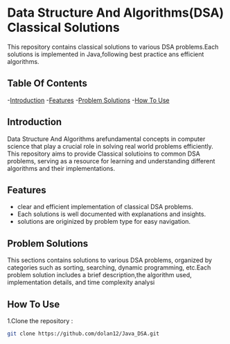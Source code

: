 # Data Structure And Algorithms(DSA) Classical Solutions

This repository contains classical solutions to various DSA problems.Each solutions is implemented in Java,following best practice ans efficient algorithms.

## Table Of Contents

-[Introduction](#introduction)
-[Features](#features)
-[Problem Solutions](#problem-solutions)
-[How To Use](#how-to-use)

## Introduction
Data Structure And Algorithms arefundamental concepts in computer science that play a crucial role in solving real world problems efficiently.
This repository aims to provide Classical solutioins to common DSA problems, serving as a resource for learning and understanding different algorithms and their implementations.

## Features
- clear and efficient implementation of classical DSA problems.
- Each solutions is well documented with explanations and insights.
- solutions are originized by problem type for easy navigation.


## Problem Solutions
  This sections contains solutions to various DSA problems, organized by categories such as sorting, searching, dynamic programming, etc.Each problem solution includes a brief description,the algorithm used, implementation details, and time complexity analysi

## How To Use
  1.Clone the repository :
  ```bash
git clone https://github.com/dolan12/Java_DSA.git 
